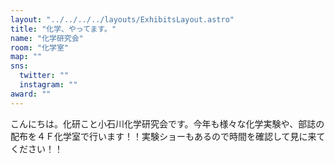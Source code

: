 ```yaml
---
layout: "../../../../layouts/ExhibitsLayout.astro"
title: "化学、やってます。"
name: "化学研究会"
room: "化学室"
map: ""
sns:
  twitter: ""
  instagram: ""
award: ""
---
```


こんにちは。化研こと小石川化学研究会です。今年も様々な化学実験や、部誌の配布を４Ｆ化学室で行います！！実験ショーもあるので時間を確認して見に来てください！！
